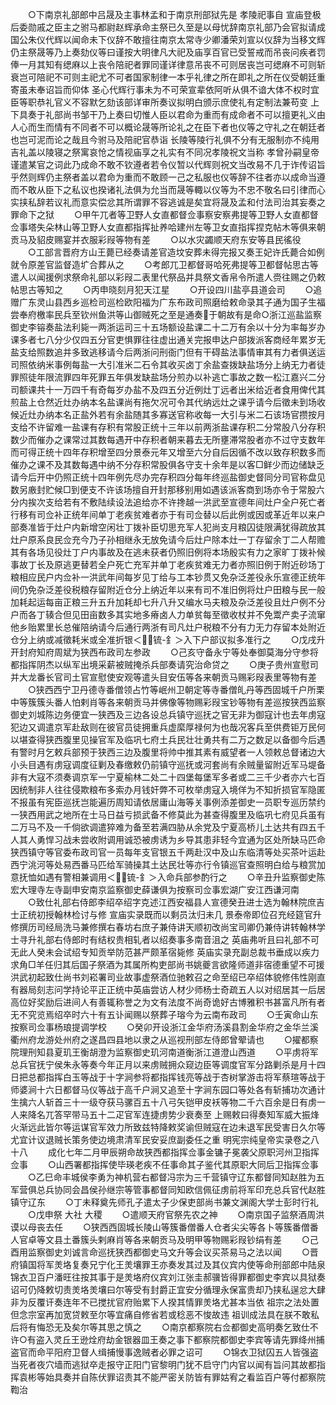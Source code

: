 <!-- { "loadSidebar": true } -->
　　○下南京礼部郎中吕晟及主事林孟和于南京刑部狱先是  孝陵祀事自  宣庙登极后委勋戚之臣主之驸马都尉赵辉承命主祭已久至是以母忧辞南京礼部乃会官拟请成国公朱仪代辉以闻命未下仪辞不敢擅往南京太常寺少卿潘荣刘宣以仪辞为当移文辉仍主祭晟等乃上奏劾仪等曰谨按大明律凡大祀及庙享百官已受誓戒而吊丧问疾者罚俸一月其知有缌麻以上丧令陪祀者罪同谨详律意吊丧不可则居丧岂可缌麻不可则斩衰岂可陪祀不可则主祀尤不可者国家制律一本乎礼律之所在即礼之所在仪受朝廷重寄虽未奉诏旨而仰体  圣心代辉行事未为不可荣宣辈依阿听从俱不谙大体不权时宜臣等职恭礼官义不容默乞劾该部详审所奏议拟明白颁示庶使礼有定制法兼苟变  上下具奏于礼部尚书邹干乃上奏曰切惟人臣以君命为重而有成命者不可以擅更礼义由人心而生而情有不同者不可以概论晟等所论礼之在臣下者也仪等之守礼之在朝廷者也岂可泥而论之哉且今驸马及陪祀官恭诣  长陵等陵行礼俱不分有无服制亦不纯用吉礼盖以陵寝之祭寓哀怆之情视庙享之礼实有不同况孝陵祝文当称  孝曾孙嗣皇帝谨遣某官之词此乃成命不敢不钦遵者若令仪暂以代辉则祝文当改易不几于诈传诏旨乎然则辉仍主祭者盖以君命为重而不敢顾一己之私服也仪等辞不往者亦以成命当遵而不敢从臣下之私议也揆诸礼法俱为允当而晟等輙以仪等为不忠不敬名曰引律而心实挟私辞若议礼而意实偿忿其所谓罪不容逃诚是矣宜将晟及孟和付法司治其妄奏之罪命下之狱
　　○甲午兀者等卫野人女直都督佥事察安察弗提等卫野人女直都督佥事塔失朵林山等卫野人女直都指挥扯养哈建州左等卫女直指挥捏克帖木等俱来朝贡马及貂皮赐宴并衣服彩叚等物有差
　　○以水灾蠲顺天府东安等县民徭役
　　○工部言晋府方山王薨已经奏请差官造坟安葬未得完报又奏王妃许氏薨合如例就令原差官监督造圹合葬从之
　　○考郎兀卫都督哥哈死弗提等卫都督帖思古等遣人以闻援例求祭命礼部以彩叚二表里代祭品并具祭文香帛令所遣人赍往赐之仍敕帖思古等知之
　　○丙申晓刻月犯天江星
　　○开设四川盐亭县道会司
　　○追赠广东灵山县西乡巡检司巡检欧阳福为广东布政司照磨给敕命录其子通为国子生福尝奉府檄率民兵至钦州鱼洪等山御贼死之至是通奏于朝故有是命○浙江巡盐监察御史李镕奏盐法利毙一两浙运司三十五场额设盐课二十二万有余以十分为率每岁办课多者七八分少仅四五分官吏惧罪往往虚出通关完报申达户部拨派客商经年累岁无盐支给照数追并多致逃移请今后两浙问刑衙门但有干碍盐法事情审其有力者俱送运司照依纳米事例每盐一大引准米二石令其收买卤丁余盐查拨缺盐场分上纳无力者徒罪照徒年限流罪四年死罪五年俱发缺盐场分煎办以补逃亡事故之数一松江嘉兴二分司额课共十一万四千有奇每岁办盐不及四五分近例灶丁远者出米给近者食用俾代其煎盐上仓然近灶办纳本名盐课尚有拖欠况可令其代纳远灶之课乎请今后徵未到场收候近灶办纳本名正盐外若有余盐随其多寡送官称收每一大引与米二石该场官攒按月支给不许留难一盐课有存积有常股正统十三年以前两浙盐课存积二分常股八分存积数少而催办之课常过其数每遇开中存积者朝来暮去无所壅滞常股者亦不过守支数年而可得正统十四年存积增至四分景泰元年又增至六分自后因循不改以致存积数多而催办之课不及其数每遇中纳不分存积常股俱各守支十余年是以客□鲜少而边储缺乏请今后开中仍照正统十四年例先尽办完存积四分每年终巡盐御史督同分司官称盘见数另廒封贮候□到便支不许该场擅自开封那移别用如遇该派客商到场亦令于常股六分内挨次支给若有不敷陆续设法追给亦不许搀越一洪武至宣德年间灶户全户死亡者行移有司佥补正统年间单丁老疾贫难者亦于有司佥替以后此例或因或革近年以来户部奏准皆于灶户内新增空闲壮丁拨补臣切思充军人犯尚支月粮囚徒限满犹得疏放其灶户原系良民佥充今乃子孙相继永无放免请今后灶户除本灶一丁存留余丁二人帮赡其有各场见役灶丁户内事故及在逃未获者仍照旧例将本场殷实有力之家旷丁拨补候事故丁长及原逃更替若全户死亡充军并单丁老疾贫难无力者亦照旧例于附近砂场丁粮相应民户内佥补一洪武年间每岁见丁给与工本钞贯又免杂泛差役永乐宣德正统年间仍免杂泛差役税粮存留附近仓分上纳近年以来有司不准旧例将灶户田粮与民一般加耗起运每亩正粮三升五升加耗却七升八升又编水马夫粮及杂泛差役且灶户例不分户而各丁辏合但见田亩数多其实地多瘠卤人力单贫每至徵收杖并不免鬻产卖子流窜他乡贻累里长总催陪纳请今后通行两浙有司凡灶户税粮不分有力无力存留本处附近仓分上纳或减徵耗米或全准折银＜锍-釒＞入下户部议拟多准行之
　　○戊戌升开封府知府周斌为狭西布政司左参政
　　○己亥守备永宁等处奉御莫海分守参将都指挥阴杰以纵军出境采薪被贼掩杀兵部奏请究治命贷之
　　○庚子贵州宣慰司并大龙番长官司土官宣慰使安观等遣头目安伍等各来朝贡马赐彩叚表里等物有差
　　○狭西西宁卫丹德寺番僧领占竹等岷州卫朝定等寺番僧癿丹等西固城千户所栗中等簇簇头番人怕剌肖等各来朝贡马并佛像等物赐彩叚宝钞等物有差巡按狭西监察御史刘城陈边务便宜一狭西及三边各设总兵镇守巡抚之官无非为御寇计也去年虏寇犯边又调遣京军赴敌则在彼官员徒拥重兵虚縻厚禄何为也哉况客兵至供费钜万民何以堪查得狭西腹里见操官军及临巩七府土兵民壮壮勇共有二万之数足以备御今后遇有警时月乞敕兵部预于狭西三边及腹里将帅中推其素有威望者一人领敕总督诸边大小头目遇有虏寇调度征剿及春缴敕仍前镇守巡抚或河套尚有余贼量留附近军马堤备非有大寇不须奏调京军一宁夏榆林二处二十四堡每堡军多者或二三千少者亦六七百因统制非人往往侵欺粮布多索办月钱奸弊不可枚举虏寇入境佯为不知折损官军隐匿不报虽有宪臣巡抚岂能遍历周知请依居庸山海等关事例添差御史一员职专巡历禁约一狭西用武之地所在士马日益亏损武备不修莫此为甚查得腹里及临巩七府见兵虽有二万马不及一千倘欲调遣猝难为备至若满四胁从余党及宁夏高桥儿土达共有四五千人其人勇悍习战未尝收附调用诚恐被虏诱为乡导其患非轻今宜通为区处所缺马匹命狭西镇守等官委布政司官一员每年支官银五千两赴汉中及山东临清等处买茶叶运赴西宁洮河等处易西番马匹给军骑操其土达民壮等亦行令镇巡官查照明白给与粮赏加意抚恤如遇有警相兼调用＜锍-釒＞入命兵部参酌行之
　　○辛丑升监察御史陈宏大理寺左寺副申安南京监察御史薛谦俱为按察司佥事宏湖广安江西谦河南
　　○致仕礼部右侍郎李绍卒绍字克述江西安福县人宣德癸丑进士选为翰林院庶吉士正统初授翰林检讨与修  宣庙实录既而以剩员汰归未几  景泰帝即位召充经筵官升修撰历司经局洗马兼修撰右春坊右庶子兼侍讲天顺初改尚宝司卿仍兼侍讲转翰林学士寻升礼部右侍郎时有结权贵相轧者以绍奏事多南音沮之  英庙弗听且曰礼部不可无此人癸未会试绍专知贡举防范甚严颇革宿毙修  英庙实录充副总裁书垂成以疾力求角□羊任归其后国子祭酒为其属所构吏部尚书姚夔言欲隆师道非宿德重望不可援洪武初起致仕尚书刘崧署司业故事虚祭酒位驰敕召之命至绍已卒绍体貌修伟性刚直有器局刻志问学持论平正正统中英庙尝访人材少师杨士奇疏五人以对绍居其一后居高位好奖励后进间人有善辄称誉之为文有法度不尚奇诡好古博雅积书甚富凡所有者无不究览焉绍卒时六十有五讣闻赐以祭葬子瑢今为云南布政司
　　○壬寅命山东按察司佥事杨琅提调学校
　　○癸卯开设浙江金华府汤溪县割金华府之金华兰溪衢州府龙游处州府之遂昌四县地以隶之从巡视刑部左侍郎曾翚请也
　　○擢都察院理刑知县夏玑王衡胡澄为监察御史玑河南道衡浙江道澄山西道
　　○平虏将军总兵官抚宁侯朱永等奏今年正月以来虏贼拥众窥边臣等调度官军分路剿杀是月十四日把总都指挥白玉等战于十字涧参将都指挥钱亮等战于杏树掌游击将军蔡瑄等战于师婆涧十六日都督马仪等战于高千户涧又追至十字涧东园口等处各有斩捕功次通计生擒六人斩首三十一级夺获马骡百五十八弓矢铠甲皮袄等物二千六百余是日有虏一人来降名兀答罕带马五十二疋官军连捷虏势少衰奏至  上赐敕曰得奏知军威大振烽火渐远此皆尔等运谋官军效力所致兹特降敕奖谕但贼寇在边未退军民受害日久尔等尤宜计议退贼长策务使边境肃清军民安妥庶副委任之重
明宪宗纯皇帝实录卷之八十八
　　成化七年二月甲辰朔命故狭西都指挥佥事金镛子冕袭父原职河州卫指挥佥事
　　○山西署都指挥使毕瑛老疾不任事命其子鉴代其原职大同后卫指挥佥事
　　○乙巳命丰城侯李勇为神机营右都督冯宗为三千营镇守辽东都督同知赵胜为五军营俱总兵协同会昌侯孙继宗等管事都督同知欧信佩征虏前将军印充总兵官代赵胜镇守辽东
　　○丁未释奠先师孔子遣太子少保吏部尚书兼文渊阁大学士彭时行礼
　　○戊申祭  大社  大稷
　　○遣顺天府官祭先农之神
　　○南京国子监祭酒周洪谟以母丧去任
　　○狭西西固城长陵山等簇番僧番人仓者尖尖等各卜等簇番僧番人官卓等文县土番簇头剌麻肖等各来朝贡马及明甲等物赐彩叚钞绢有差
　　○己酉用监察御史刘诚言命巡抚狭西都御史马文升等会议买茶易马之法以闻
　　○晋府镇国将军羙垎复奏兄宁化王羙壤罪王亦奏发其过及其仪宾内使等命刑部郎中陆泉锦衣卫百户潘旺往按其事于是羙垎府仪宾刘江张圭郝骥皆得罪都御史李宾以具狱奏诏可仍降敕切责羙垎羙壤曰尔等受有封爵正宜安分循理永保富贵却乃挟私逞忿大肆非为反覆讦奏连年不已搅扰官府贻累下人揆其情罪羙垎尤甚本当依  祖宗之法处置但念宗室再加宽贷敕至尔等宜痛自修省若或稔恶不悛故违  祖训成法具在朕不敢私后将有悔恐无及矣尔等其思之慎之
　　○南京都察院右佥都御史高明奏乞致仕不许○有盗入灵丘王逊烇府劫金银器皿王奏之事下都察院都御史李宾等请先罪绛州捕盗官而命平阳府卫督人缉捕慢事逸贼者必罪之诏可
　　○锦衣卫狱囚五人皆强盗当死者夜穴墙而逃狱卒走报守正阳门官黎明门犹不启守门内官以闻有旨问其故都指挥袁彬等始具奏并自陈伏罪诏责其不能严密关防皆有罪姑宥之看监百户等付都察院鞫治
